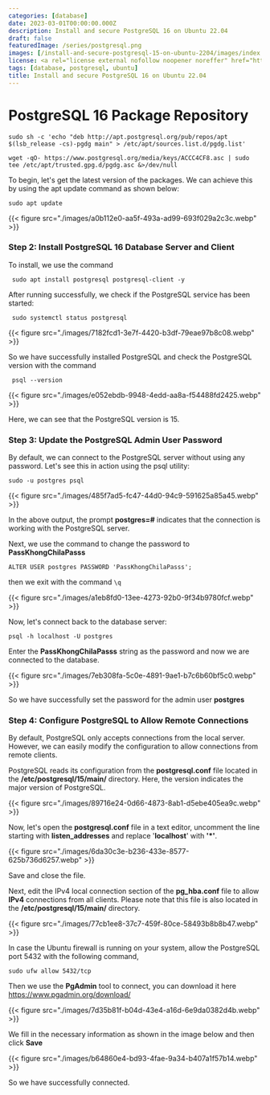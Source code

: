 ```yaml
---
categories: [database]
date: 2023-03-01T00:00:00.000Z
description: Install and secure PostgreSQL 16 on Ubuntu 22.04
draft: false
featuredImage: /series/postgresql.png
images: [/install-and-secure-postgresql-15-on-ubuntu-2204/images/index.en.png, /series/postgresql.png]
license: <a rel="license external nofollow noopener noreffer" href="https://creativecommons.org/licenses/by-nc/4.0/" target="_blank">CC BY-NC 4.0</a>
tags: [database, postgresql, ubuntu]
title: Install and secure PostgreSQL 16 on Ubuntu 22.04
---
```


# PostgreSQL 16 Package Repository

    sudo sh -c 'echo "deb http://apt.postgresql.org/pub/repos/apt $(lsb_release -cs)-pgdg main" > /etc/apt/sources.list.d/pgdg.list'

    wget -qO- https://www.postgresql.org/media/keys/ACCC4CF8.asc | sudo tee /etc/apt/trusted.gpg.d/pgdg.asc &>/dev/null

To begin, let's get the latest version of the packages. We can achieve this by using the apt update command as shown below:

    sudo apt update

{{< figure src="./images/a0b112e0-aa5f-493a-ad99-693f029a2c3c.webp" >}}

### Step 2: Install PostgreSQL 16 Database Server and Client

To install, we use the command

     sudo apt install postgresql postgresql-client -y

After running successfully, we check if the PostgreSQL service has been started:

     sudo systemctl status postgresql

{{< figure src="./images/7182fcd1-3e7f-4420-b3df-79eae97b8c08.webp" >}}

So we have successfully installed PostgreSQL and check the PostgreSQL version with the command

     psql --version

{{< figure src="./images/e052ebdb-9948-4edd-aa8a-f54488fd2425.webp" >}}

Here, we can see that the PostgreSQL version is 15.

### Step 3: Update the PostgreSQL Admin User Password

By default, we can connect to the PostgreSQL server without using any password. Let's see this in action using the psql utility:

    sudo -u postgres psql

{{< figure src="./images/485f7ad5-fc47-44d0-94c9-591625a85a45.webp" >}}

In the above output, the prompt **postgres=#** indicates that the connection is working with the PostgreSQL server.

Next, we use the command to change the password to **PassKhongChilaPasss**

    ALTER USER postgres PASSWORD 'PassKhongChilaPasss';

then we exit with the command `\q`

{{< figure src="./images/a1eb8fd0-13ee-4273-92b0-9f34b9780fcf.webp" >}}

Now, let's connect back to the database server:

    psql -h localhost -U postgres

Enter the **PassKhongChilaPasss** string as the password and now we are connected to the database.

{{< figure src="./images/7eb308fa-5c0e-4891-9ae1-b7c6b60bf5c0.webp" >}}

So we have successfully set the password for the admin user **postgres**

### Step 4: Configure PostgreSQL to Allow Remote Connections

By default, PostgreSQL only accepts connections from the local server. However, we can easily modify the configuration to allow connections from remote clients.

PostgreSQL reads its configuration from the **postgresql.conf** file located in the **/etc/postgresql/15/main/** directory. Here, the version indicates the major version of PostgreSQL.

{{< figure src="./images/89716e24-0d66-4873-8ab1-d5ebe405ea9c.webp" >}}

Now, let's open the **postgresql.conf** file in a text editor, uncomment the line starting with **listen_addresses** and replace '**localhost**' with **'\*'**.

{{< figure src="./images/6da30c3e-b236-433e-8577-625b736d6257.webp" >}}

Save and close the file.

Next, edit the IPv4 local connection section of the **pg_hba.conf** file to allow **IPv4** connections from all clients. Please note that this file is also located in the **/etc/postgresql/15/main/** directory.

{{< figure src="./images/77cb1ee8-37c7-459f-80ce-58493b8b8b47.webp" >}}

In case the Ubuntu firewall is running on your system, allow the PostgreSQL port 5432 with the following command,

    sudo ufw allow 5432/tcp

Then we use the **PgAdmin** tool to connect, you can download it here <https://www.pgadmin.org/download/>

{{< figure src="./images/7d35b81f-b04d-43e4-a16d-6e9da0382d4b.webp" >}}

We fill in the necessary information as shown in the image below and then click **Save**

{{< figure src="./images/b64860e4-bd93-4fae-9a34-b407a1f57b14.webp" >}}

So we have successfully connected.
